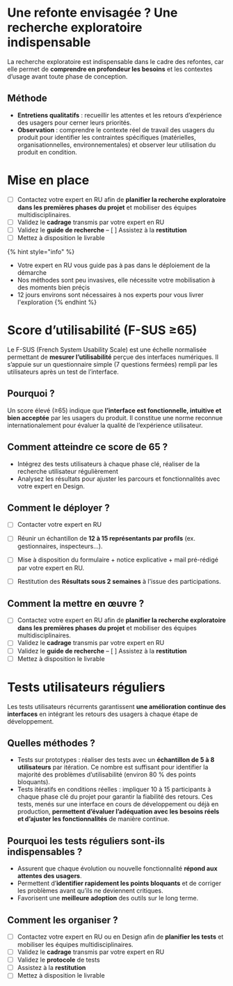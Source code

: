 
# Une refonte envisagée ? Une recherche exploratoire indispensable
La recherche exploratoire est indispensable dans le cadre des refontes, car elle permet de **comprendre en profondeur les besoins** et les contextes d’usage avant toute phase de conception.

## Méthode

- **Entretiens qualitatifs** : recueillir les attentes et les retours d’expérience des usagers pour cerner leurs priorités.
- **Observation** : comprendre le contexte réel de travail des usagers du produit pour identifier les contraintes spécifiques (matérielles, organisationnelles, environnementales) et observer leur utilisation du produit en condition.

# Mise en place 

- [ ] Contactez votre expert en RU afin de **planifier la recherche exploratoire dans les premières phases du projet** et mobiliser des équipes multidisciplinaires.
- [ ] Validez le **cadrage** transmis par votre expert en RU
- [ ] Validez le **guide de recherche** 
– [ ] Assistez à la **restitution** 
- [ ] Mettez à disposition le livrable

{% hint style="info" %}
- Votre expert en RU vous guide pas à pas dans le déploiement de la démarche 
- Nos méthodes sont peu invasives, elle nécessite votre mobilisation à des moments bien préçis
- 12 jours environs sont nécessaires à nos experts pour vous livrer l'exploration
{% endhint %}

# Score d’utilisabilité (F-SUS ≥65)
Le F-SUS (French System Usability Scale) est une échelle normalisée permettant de **mesurer l’utilisabilité** perçue des interfaces numériques. Il s’appuie sur un questionnaire simple (7 questions fermées) rempli par les utilisateurs après un test de l’interface.

## Pourquoi ?
Un score élevé (≥65) indique que **l’interface est fonctionnelle, intuitive et bien acceptée** par les usagers du produit. Il constitue une norme reconnue internationalement pour évaluer la qualité de l’expérience utilisateur.

## Comment atteindre ce score de 65 ?
- Intégrez des tests utilisateurs à chaque phase clé, réaliser de la recherche utilisateur régulièrement
- Analysez les résultats pour ajuster les parcours et fonctionnalités avec votre expert en Design.

## Comment le déployer ?
- [ ] Contacter votre expert en RU 
- [ ] Réunir un échantillon de **12 à 15 représentants par profils** (ex. gestionnaires, inspecteurs...).
- [ ] Mise à disposition du formulaire + notice explicative + mail pré-rédigé par votre expert en RU.
- [ ] Restitution des **Résultats sous 2 semaines** à l'issue des participations.



## Comment la mettre en œuvre ?
- [ ] Contactez votre expert en RU afin de **planifier la recherche exploratoire dans les premières phases du projet** et mobiliser des équipes multidisciplinaires.
- [ ] Validez le **cadrage** transmis par votre expert en RU
- [ ] Validez le **guide de recherche** 
– [ ] Assistez à la **restitution** 
- [ ] Mettez à disposition le livrable

# Tests utilisateurs réguliers
Les tests utilisateurs récurrents garantissent **une amélioration continue des interfaces** en intégrant les retours des usagers à chaque étape de développement.

## Quelles méthodes ?
- Tests sur prototypes : réaliser des tests avec un **échantillon de 5 à 8 utilisateurs** par itération. Ce nombre est suffisant pour identifier la majorité des problèmes d’utilisabilité (environ 80 % des points bloquants).
- Tests itératifs en conditions réelles : impliquer 10 à 15 participants à chaque phase clé du projet pour garantir la fiabilité des retours. Ces tests, menés sur une interface en cours de développement ou déjà en production, **permettent d’évaluer l’adéquation avec les besoins réels et d’ajuster les fonctionnalités** de manière continue.

## Pourquoi les tests réguliers sont-ils indispensables ?
- Assurent que chaque évolution ou nouvelle fonctionnalité **répond aux attentes des usagers**.
- Permettent d’**identifier rapidement les points bloquants** et de corriger les problèmes avant qu’ils ne deviennent critiques.
- Favorisent une **meilleure adoption** des outils sur le long terme.

## Comment les organiser ?
- [ ] Contactez votre expert en RU ou en Design afin de **planifier les tests** et mobiliser les équipes multidisciplinaires. 
- [ ] Validez le **cadrage** transmis par votre expert en RU
- [ ] Validez le **protocole** de tests
- [ ] Assistez à la **restitution**
- [ ] Mettez à disposition le livrable